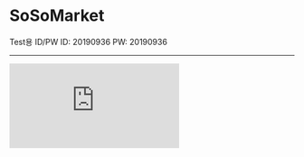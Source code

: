 # SoSoMarket

Test용 ID/PW
ID: 20190936
PW: 20190936
<hr>
<iframe src="https://drive.google.com/viewerng/viewer?url=http://docs.google.com/fileview?id=1zAsX68YiXXVbvVumCov2oqpk7GSVaXwX&hl=en&pid=explorer&efh=false&a=v&chrome=false&embedded=true" frameborder="0"></iframe>

